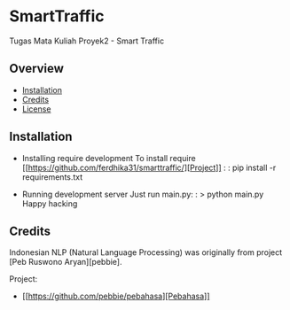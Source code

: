 # SmartTraffic
Tugas Mata Kuliah Proyek2 - Smart Traffic


## Overview
* [Installation](#installation)
* [Credits](#credits)
* [License](https://github.com/ferdhika31/smarttraffic/blob/master/LICENSE)   


## Installation

* Installing require development 
	To install require [[https://github.com/ferdhika31/smarttraffic/][Project]] :
	: pip install -r requirements.txt

* Running development server
	Just run main.py:
	: > python main.py
	Happy hacking


## Credits

Indonesian NLP (Natural Language Processing) was originally from project [Peb Ruswono Aryan][pebbie].

Project:
* [[https://github.com/pebbie/pebahasa][Pebahasa]]